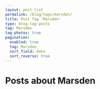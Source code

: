 ```yaml
---
layout: post-list
permalink: /blog/tags/marsden/
title: Post Tag 'Marsden'
type: blog-tag-posts
tag: Marsden
tag-photos: true
pagination: 
  enabled: true
  tag: Marsden
  sort_field: date
  sort_reverse: true  
---
```

# Posts about Marsden
